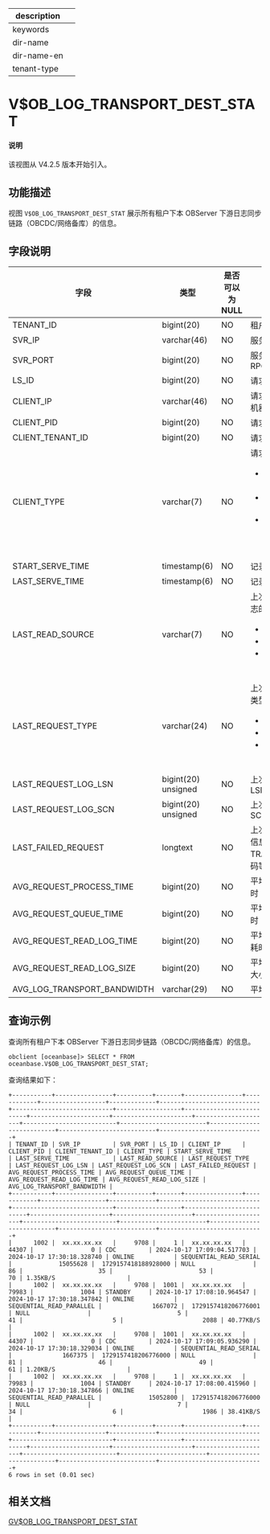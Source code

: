 |description||
|---|---|
|keywords||
|dir-name||
|dir-name-en||
|tenant-type||

# V$OB_LOG_TRANSPORT_DEST_STAT

<main id="notice" type='explain'>
  <h4>说明</h4>
  <p>该视图从 V4.2.5 版本开始引入。</p>
</main>

## 功能描述

视图 `V$OB_LOG_TRANSPORT_DEST_STAT` 展示所有租户下本 OBServer 下游日志同步链路（OBCDC/网络备库）的信息。

## 字段说明

| **字段** | **类型** | **是否可以为 NULL** | **描述** |
| -------- | -------- | ------------------ | -------- |
| TENANT_ID                   | bigint(20)          | NO   | 租户 ID     |
| SVR_IP                      | varchar(46)         | NO   | 服务端 IP     |
| SVR_PORT                    | bigint(20)          | NO   | 服务端 RPC_PORT     |
| LS_ID                       | bigint(20)          | NO   | 请求的日志流 ID     |
| CLIENT_IP                   | varchar(46)         | NO   | 请求端的进程所在机器的 IP     |
| CLIENT_PID                  | bigint(20)          | NO   | 请求端的进程 ID     |
| CLIENT_TENANT_ID            | bigint(20)          | NO   | 请求端的租户 ID     |
| CLIENT_TYPE                 | varchar(7)          | NO   | 请求端的类型：<ul><li>STANDBY：网络备库 </li><li>CDC：OBCDC </li><li>UNKNOWN：未知客户端类型 </li></ul>    |
| START_SERVE_TIME            | timestamp(6)        | NO   | 记录创建时间     |
| LAST_SERVE_TIME             | timestamp(6)        | NO   | 记录修改时间     |
| LAST_READ_SOURCE            | varchar(7)          | NO   | 上次处理请求时日志的读取来源：<ul><li>ONLINE： </li><li>ARCHIVE： </li><li>UNKNOWN：未知来源 </li></ul>     |
| LAST_REQUEST_TYPE           | varchar(24)         | NO   | 上次请求的 RPC 类型：<ul><li>ITERATE： </li><li>RAW_READ： </li><li>UNKNOWN：未知来源 </li></ul>     |
| LAST_REQUEST_LOG_LSN        | bigint(20) unsigned | NO   | 上次请求的日志的 LSN     |
| LAST_REQUEST_LOG_SCN        | bigint(20) unsigned | NO   | 上次请求的日志的 SCN     |
| LAST_FAILED_REQUEST         | longtext            | NO   | 上次失败的 RPC 信息，发送时间/ TRACE_ID /错误码等    |
| AVG_REQUEST_PROCESS_TIME    | bigint(20)          | NO   | 平均 RPC 处理耗时     |
| AVG_REQUEST_QUEUE_TIME      | bigint(20)          | NO   | 平均 RPC 排队耗时     |
| AVG_REQUEST_READ_LOG_TIME   | bigint(20)          | NO   | 平均 RPC 读日志耗时     |
| AVG_REQUEST_READ_LOG_SIZE   | bigint(20)          | NO   | 平均 RPC 读日志大小     |
| AVG_LOG_TRANSPORT_BANDWIDTH | varchar(29)         | NO   | 平均日志传输带宽     |

## 查询示例

查询所有租户下本 OBServer 下游日志同步链路（OBCDC/网络备库）的信息。

```shell
obclient [oceanbase]> SELECT * FROM oceanbase.V$OB_LOG_TRANSPORT_DEST_STAT;
```

查询结果如下：

```shell
+-----------+----------------+----------+-------+----------------+------------+------------------+-------------+----------------------------+----------------------------+------------------+--------------------------+----------------------+----------------------+---------------------+--------------------------+------------------------+---------------------------+---------------------------+-----------------------------+
| TENANT_ID | SVR_IP         | SVR_PORT | LS_ID | CLIENT_IP      | CLIENT_PID | CLIENT_TENANT_ID | CLIENT_TYPE | START_SERVE_TIME           | LAST_SERVE_TIME            | LAST_READ_SOURCE | LAST_REQUEST_TYPE        | LAST_REQUEST_LOG_LSN | LAST_REQUEST_LOG_SCN | LAST_FAILED_REQUEST | AVG_REQUEST_PROCESS_TIME | AVG_REQUEST_QUEUE_TIME | AVG_REQUEST_READ_LOG_TIME | AVG_REQUEST_READ_LOG_SIZE | AVG_LOG_TRANSPORT_BANDWIDTH |
+-----------+----------------+----------+-------+----------------+------------+------------------+-------------+----------------------------+----------------------------+------------------+--------------------------+----------------------+----------------------+---------------------+--------------------------+------------------------+---------------------------+---------------------------+-----------------------------+
|      1002 |  xx.xx.xx.xx   |     9708 |     1 |  xx.xx.xx.xx   |      44307 |                0 | CDC         | 2024-10-17 17:09:04.517703 | 2024-10-17 17:30:18.328740 | ONLINE           | SEQUENTIAL_READ_SERIAL   |             15055628 |  1729157418188928000 | NULL                |                       86 |                     35 |                        53 |                        70 | 1.35KB/S                    |
|      1002 |  xx.xx.xx.xx   |     9708 |  1001 |  xx.xx.xx.xx   |      79983 |             1004 | STANDBY     | 2024-10-17 17:08:10.964547 | 2024-10-17 17:30:18.347842 | ONLINE           | SEQUENTIAL_READ_PARALLEL |              1667072 |  1729157418206776001 | NULL                |                        5 |                     41 |                         5 |                      2088 | 40.77KB/S                   |
|      1002 |  xx.xx.xx.xx   |     9708 |  1001 |  xx.xx.xx.xx   |      44307 |                0 | CDC         | 2024-10-17 17:09:05.936290 | 2024-10-17 17:30:18.329034 | ONLINE           | SEQUENTIAL_READ_SERIAL   |              1667375 |  1729157418206776000 | NULL                |                       81 |                     46 |                        49 |                        61 | 1.20KB/S                    |
|      1002 |  xx.xx.xx.xx   |     9708 |     1 |  xx.xx.xx.xx   |      79983 |             1004 | STANDBY     | 2024-10-17 17:08:00.415960 | 2024-10-17 17:30:18.347866 | ONLINE           | SEQUENTIAL_READ_PARALLEL |             15052800 |  1729157418206776000 | NULL                |                        7 |                     34 |                         6 |                      1986 | 38.41KB/S                   |
+-----------+----------------+----------+-------+----------------+------------+------------------+-------------+----------------------------+----------------------------+------------------+--------------------------+----------------------+----------------------+---------------------+--------------------------+------------------------+---------------------------+---------------------------+-----------------------------+
6 rows in set (0.01 sec)
```

## 相关文档

[GV$OB_LOG_TRANSPORT_DEST_STAT](1950.gv-ob_log_transport_dest_stat-of-sys-tenant.md)
